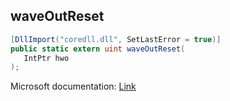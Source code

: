## waveOutReset

```csharp
[DllImport("coredll.dll", SetLastError = true)]
public static extern uint waveOutReset(
   IntPtr hwo
);
```

Microsoft documentation: [Link](https://docs.microsoft.com/en-us/windows/win32/api/mmeapi/nf-mmeapi-waveoutreset)

